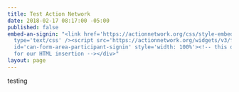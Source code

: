 ```yaml
---
title: Test Action Network
date: 2018-02-17 08:17:00 -05:00
published: false
embed-an-signin: "<link href='https://actionnetwork.org/css/style-embed-v3.css' rel='stylesheet'
  type='text/css' /><script src='https://actionnetwork.org/widgets/v3/form/participant-signin?format=js&source=widget'></script><div
  id='can-form-area-participant-signin' style='width: 100%'><!-- this div is the target
  for our HTML insertion --></div>"
layout: page
---
```


testing